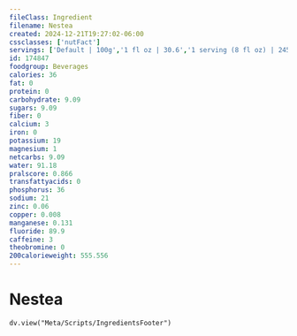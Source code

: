 ```yaml
---
fileClass: Ingredient
filename: Nestea
created: 2024-12-21T19:27:02-06:00
cssclasses: ['nutFact']
servings: ['Default | 100g','1 fl oz | 30.6','1 serving (8 fl oz) | 245','1 serving (12 fl oz) | 368','1 serving (16.9 fl oz) | 518']
id: 174847
foodgroup: Beverages
calories: 36
fat: 0
protein: 0
carbohydrate: 9.09
sugars: 9.09
fiber: 0
calcium: 3
iron: 0
potassium: 19
magnesium: 1
netcarbs: 9.09
water: 91.18
pralscore: 0.866
transfattyacids: 0
phosphorus: 36
sodium: 21
zinc: 0.06
copper: 0.008
manganese: 0.131
fluoride: 89.9
caffeine: 3
theobromine: 0
200calorieweight: 555.556
---
```


# Nestea

```dataviewjs
dv.view("Meta/Scripts/IngredientsFooter")
```